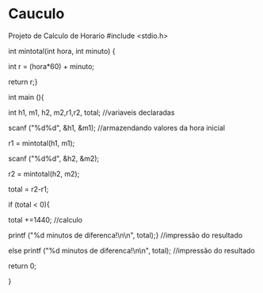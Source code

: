 # Cauculo
Projeto de Calculo de Horario
#include <stdio.h>
   
int mintotal(int hora, int minuto) {

int r = (hora*60) + minuto;

return r;}

int main (){
  

int h1, m1, h2, m2,r1,r2, total; //variaveis declaradas

scanf ("%d%d", &h1, &m1); //armazendando valores da hora inicial

r1 = mintotal(h1, m1);

scanf ("%d%d", &h2, &m2);

r2 = mintotal(h2, m2);

total = r2-r1;

if (total < 0){

total +=1440; //calculo

printf ("%d minutos de diferenca!\n\n", total);} //impressão do resultado

else printf ("%d minutos de diferenca!\n\n", total); //impressão do resultado

return 0;

}
